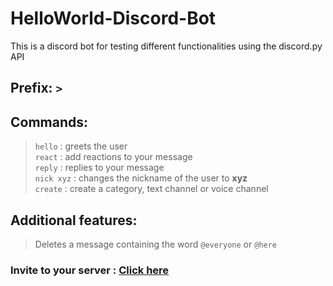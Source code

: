 # HelloWorld-Discord-Bot
This is a discord bot for testing different functionalities using the discord.py API 

## Prefix: `>`

## Commands: 
> `hello` : greets the user <br>
> `react` : add reactions to your message <br>
> `reply` : replies to your message <br>
> `nick xyz` : changes the nickname of the user to **xyz** <br>
> `create` : create a category, text channel or voice channel <br>

## Additional features:
> Deletes a message containing the word `@everyone` or `@here`

### Invite to your server : <a href='https://discord.com/api/oauth2/authorize?client_id=939225560498966639&permissions=8&scope=bot'>Click here</a>
